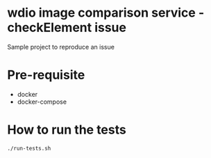# wdio image comparison service - checkElement issue
Sample project to reproduce an issue

# Pre-requisite

- docker
- docker-compose

# How to run the tests

`./run-tests.sh`
